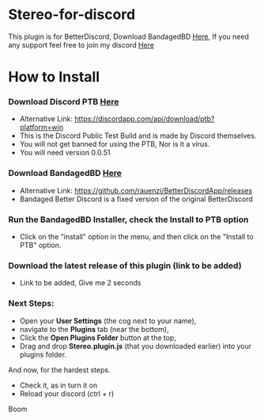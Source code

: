 # Stereo-for-discord

This plugin is for BetterDiscord, Download BandagedBD [Here](http://github.com), 
If you need any support feel free to join my discord [Here](https://discord.gg/3XwZpVAyAV)

# How to Install

### Download Discord PTB [Here](https://discordapp.com/api/download/ptb?platform=win)
* Alternative Link: https://discordapp.com/api/download/ptb?platform=win
* This is the Discord Public Test Build and is made by Discord themselves.
* You will not get banned for using the PTB, Nor is it a virus.
* You will need version 0.0.51



### Download BandagedBD [Here](https://github.com/rauenzi/BetterDiscordApp/releases)
* Alternative Link: https://github.com/rauenzi/BetterDiscordApp/releases
* Bandaged Better Discord is a fixed version of the original BetterDiscord



### Run the BandagedBD Installer, check the **Install to PTB** option
* Click on the "install" option in the menu, and then click on the "Install to PTB" option.



### Download the latest release of this plugin (link to be added)
* Link to be added, Give me 2 seconds



### Next Steps:
* Open your **User Settings** (the cog next to your name), 
* navigate to the **Plugins** tab (near the bottom), 
* Click the **Open Plugins Folder** button at the top, 
* Drag and drop **Stereo.plugin.js** (that you downloaded earlier) into your plugins folder. 



And now, for the hardest steps.
* Check it, as in turn it on
* Reload your discord (ctrl + r)

Boom
